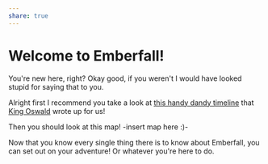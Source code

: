 ```yaml
---
share: true
---
```


# Welcome to Emberfall!

You're new here, right? Okay good, if you weren't I would have looked stupid for saying that to you.

Alright first I recommend you take a look at [this handy dandy timeline](./Emberfall.md) that [King Oswald](./King%20Oswald.md) wrote up for us!

Then you should look at this map!
-insert map here :)-

Now that you know every single thing there is to know about Emberfall, you can set out on your adventure! Or whatever you're here to do.